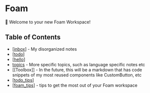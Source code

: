 # Foam

👋 Welcome to your new Foam Workspace!

## Table of Contents

- [[inbox]] - My disorganized notes
- [[todo]]
- [[hello]]
- [topics](topics) - More specific topics, such as language specific notes etc
- [[Toolbox]] - In the future, this will be a markdown that has code snippets of my most reused components like CustomButton, etc
- [[todo_tips]]
- [[foam_tips]] - tips to get the most out of your Foam workspace

[//begin]: # "Autogenerated link references for markdown compatibility"
[inbox]: inbox "Inbox"
[foam-tips]: foam-tips "Foam tips"
[todo]: todo "Todo"
[todo-tips]: todo-tips "Todo Tips"
[todo_tips]: todo_tips "Todo Tips"
[foam_-_tips]: foam_-_tips "Foam Tips"
[foam_tips]: foam_tips "Foam Tips"
[hello]: hello "hello"
[//end]: # "Autogenerated link references"

